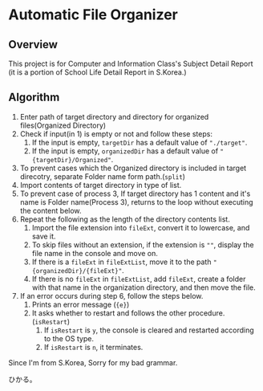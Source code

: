 # Automatic File Organizer
## Overview

This project is for Computer and Information Class's Subject Detail Report (it is a portion of School Life Detail Report in S.Korea.)

## Algorithm

1. Enter path of target directory and directory for organized files(Organized Directory)
2. Check if input(in 1) is empty or not and follow these steps:
	1. If the input is empty, ```targetDir``` has a default value of ```"./target"```.
	2. If the input is empty, ```organizedDir``` has a default value of ```"{targetDir}/Organized"```.
3. To prevent cases which the Organized directory is included in target direcotry, separate Folder name form path.(```split```)
4. Import contents of target directory in type of list.
5. To prevent case of process 3, If target directory has 1 content and it's name is Folder name(Process 3), returns to the loop without executing the content below.
6. Repeat the following as the length of the directory contents list.
	1. Import the file extension into ```fileExt```, convert it to lowercase, and save it.
	2. To skip files without an extension, if the extension is ```""```, display the file name in the console and move on.
	3. If there is a ```fileExt``` in ```fileExtList```, move it to the path ```"{organizedDir}/{fileExt}"```.
	4. If there is no ```fileExt``` in ```fileExtList```, add ```fileExt```, create a folder with that name in the organization directory, and then move the file.
7. If an error occurs during step 6, follow the steps below.
	1. Prints an error message (```{e}```)
	2. It asks whether to restart and follows the other procedure. (```isRestart```)
		1. If ```isRestart``` is ```y```, the console is cleared and restarted according to the OS type.
		2. If ```isRestart``` is ```n```, it terminates.




Since I'm from S.Korea, Sorry for my bad grammar.



ひかる。